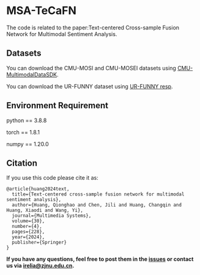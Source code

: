 # MSA-TeCaFN

The code is related to the paper:Text-centered Cross-sample Fusion Network for Multimodal Sentiment Analysis.

## Datasets

You can download the CMU-MOSI and CMU-MOSEI datasets using [CMU-MultimodalDataSDK](https://github.com/Jie-Xie/CMU-MultimodalDataSDK). 

You can download the UR-FUNNY dataset using [UR-FUNNY resp](https://github.com/ROC-HCI/UR-FUNNY). 


## Environment Requirement

python == 3.8.8

torch == 1.8.1

numpy == 1.20.0

## Citation

If you use this code please cite it as:

```
@article{huang2024text,
  title={Text-centered cross-sample fusion network for multimodal sentiment analysis},
  author={Huang, Qionghao and Chen, Jili and Huang, Changqin and Huang, Xiaodi and Wang, Yi},
  journal={Multimedia Systems},
  volume={30},
  number={4},
  pages={228},
  year={2024},
  publisher={Springer}
}
```
**If you have any questions, feel free to post them in the [issues](https://github.com/TheShy-Dream/MSA-TeCaFN/issues) or contact us via [irelia@zjnu.edu.cn](mailto:irelia@zjnu.edu.cn).**

